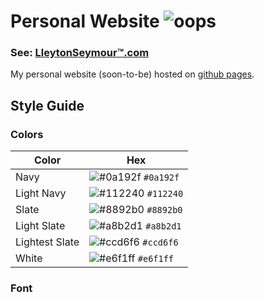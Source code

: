 <!-- 

    Name:   Lleyton Seymour
    Date:   Apr. 2021
    File:   README.md
    Notes:  'Still under construction' 

-->


# Personal Website ![oops](https://drive.google.com/uc?export=view&id=1wiBaJPU5q6XbMJDovQJ-SY6m006-GdpY)

### See: [LleytonSeymour&trade;.com](https://lleytonseymour.tumblr.com/)

My personal website (soon-to-be) hosted on [github pages](https://pages.github.com/).

## Style Guide
### Colors
| Color          | Hex                                                                |
| -------------- | ------------------------------------------------------------------ |
| Navy           | ![#0a192f](https://via.placeholder.com/10/0a192f?text=+) `#0a192f` |
| Light Navy     | ![#112240](https://via.placeholder.com/10/0a192f?text=+) `#112240` |
| Slate          | ![#8892b0](https://via.placeholder.com/10/8892b0?text=+) `#8892b0` |
| Light Slate    | ![#a8b2d1](https://via.placeholder.com/10/a8b2d1?text=+) `#a8b2d1` |
| Lightest Slate | ![#ccd6f6](https://via.placeholder.com/10/ccd6f6?text=+) `#ccd6f6` |
| White          | ![#e6f1ff](https://via.placeholder.com/10/e6f1ff?text=+) `#e6f1ff` |
### Font

